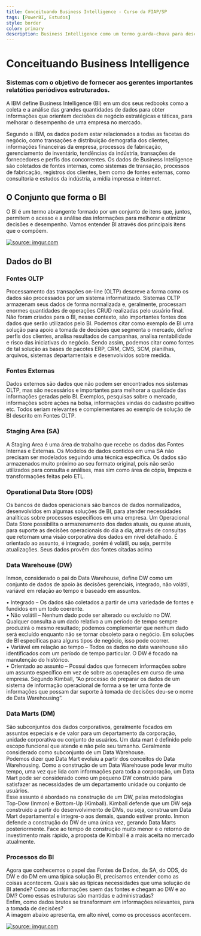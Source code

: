 ```yaml
---
title: Conceituando Business Intelligence - Curso da FIAP/SP
tags: [PowerBI, Estudos]
style: border
color: primary
description: Business Intelligence como um termo guarda-chuva para descrever um conjunto de conceitos e métodos para melhoar a tomada das decisões de negócio, usando sistemas de suporte sabeados em fatos.
---
```


# Conceituando Business Intelligence
### Sistemas com o objetivo de fornecer aos gerentes importantes relatótios periódivos estruturados.


A IBM define Business Intelligence (BI) em um dos seus redbooks como a coleta e a análise das grandes quantidades de dados para obter informações que orientem decisões de negócio estratégicas e táticas, para melhorar o desempenho de
uma empresa no mercado.

Segundo a IBM, os dados podem estar relacionados a todas as facetas do negócio, como transações e distribuição demografia dos clientes, informações financeiras da empresa, processos de fabricação, gerenciamento de inventário, tendências da indústria, transações de fornecedores e perfis dos concorrentes. Os dados de Business Intelligence são coletados de fontes internas, como sistemas de transação, processos de fabricação, registros dos clientes, bem como de fontes
externas, como consultoria e estudos da indústria, a mídia impressa e internet.

## O Conjunto que forma o BI

 O BI é um termo abrangente formado por um conjunto de itens que, juntos, permitem o acesso e a análise das informações para melhorar e otimizar decisões e desempenho.
Vamos entender BI através dos principais itens que o compõem.

<a href="https://imgur.com/zIVXh9W"><img src="https://i.imgur.com/zIVXh9W.png" title="source: imgur.com" /></a>

## Dados do BI 

### Fontes OLTP 
 Processamento das transações on-line (OLTP) descreve a forma como os
dados são processados por um sistema informatizado. Sistemas OLTP armazenam seus dados de forma normalizada e, geralmente, processam enormes quantidades de operações CRUD realizadas pelo usuário final. Não foram criados para o BI, nesse contexto, são importantes fontes dos dados que serão utilizados pelo BI. Podemos citar como exemplo de BI uma solução para apoio a tomada de
decisões que segmenta o mercado, define perfis dos clientes, analisa resultados de campanhas, analisa rentabilidade e risco das iniciativas do negócio. Sendo assim, podemos citar como fontes de tal solução as bases de pacotes ERP, CRM, CMS,
SCM, planilhas, arquivos, sistemas departamentais e desenvolvidos sobre medida.

 ### Fontes Externas

Dados externos são dados que não podem ser encontrados nos sistemas
OLTP, mas são necessários e importantes para melhorar a qualidade das informações geradas pelo BI. Exemplos, pesquisas sobre o mercado, informações sobre ações na bolsa,
informações vindas do cadastro positivo etc. Todos seriam relevantes e
complementares ao exemplo de solução de BI descrito em Fontes OLTP.

### Staging Area (SA)

A Staging Area é uma área de trabalho que recebe os dados das Fontes
Internas e Externas. Os Modelos de dados contidos em uma SA não precisam ser modelados seguindo uma técnica específica. Os dados são armazenados muito próximo ao seu formato original, pois não serão utilizados para consulta e análises,
mas sim como área de cópia, limpeza e transformações feitas pelo ETL.

###  Operational Data Store (ODS)

Os bancos de dados operacionais são bancos de dados normalizados, desenvolvidos em algumas soluções de BI, para atender necessidades analíticas sobre processos específicos em uma empresa. Um Operacional Data Store possibilita o armazenamento dos dados atuais, ou
quase atuais, para suporte as decisões operacionais do dia a dia, através de consultas que retornam uma visão corporativa dos dados em nível detalhado. É orientado ao assunto, é integrado, porém é volátil, ou seja, permite atualizações. Seus dados
provêm das fontes citadas acima


### Data Warehouse (DW)

Inmon, considerado o pai do Data Warehouse, define DW como um conjunto
de dados de apoio às decisões gerenciais, integrado, não volátil, variável em relação ao tempo e baseado em assuntos.

• Integrado – Os dados são coletados a partir de uma variedade de fontes e fundidos em um todo coerente. <br>
• Não volátil – Nenhum dado pode ser alterado ou excluído no DW. Qualquer consulta a um dado relativo a um período de tempo sempre produzirá o mesmo resultado; podemos complementar que nenhum dado será excluído enquanto não se tornar obsoleto para o negócio. Em soluções de BI específicas para alguns tipos de negócio, isso pode ocorrer.<br>
• Variável em relação ao tempo – Todos os dados no data warehouse são identificados com um período de tempo particular. O DW é focado na manutenção do histórico.<br>
• Orientado ao assunto – Possui dados que fornecem informações sobre um assunto específico em vez de sobre as operações em curso de uma empresa. Segundo Kimball, “Ao processo de preparar os dados de um sistema de informação operacional de forma a se ter uma fonte de informações que possam dar suporte à tomada de decisões deu-se o nome de Data Warehousing”.

### Data Marts (DM)

São subconjuntos dos dados corporativos, geralmente focados em assuntos especiais e de valor para um departamento da corporação, unidade corporativa ou conjunto de usuários. Um data mart é definido pelo escopo funcional que atende e não pelo seu tamanho. Geralmente considerado como subconjunto de um Data Warehouse.<br>
Podemos dizer que Data Mart evoluiu a partir dos conceitos do Data Warehousing. 
Como a construção de um Data Warehouse pode levar muito tempo, uma vez que lida com informações para toda a corporação, um Data Mart pode ser considerado como um pequeno DW construído para satisfazer as necessidades de um departamento unidade ou conjunto de usuários.<br>
Esse assunto é abordado na construção de um DW, pelas metodologias Top-Dow (Inmon) e Bottom-Up (Kimball). Kimball defende que um DW seja construído a partir do desenvolvimento de DMs, ou seja, construa um Data Mart departamental e integre-o aos demais, quando estiver pronto.
Inmon defende a construção do DW de uma única vez, gerando Data Marts posteriormente. Face ao tempo de construção muito menor e o retorno de investimento mais rápido, a proposta de Kimball é a mais aceita no mercado atualmente.

### Processos do BI
 Agora que conhecemos o papel das Fontes de Dados, da SA, do ODS, do DW e do DM em uma típica solução BI, precisamos entender como as coisas acontecem. Quais são as típicas necessidades que uma solução de BI atende? Como as informações saem das fontes e chegam ao DW e ao DM? Como essas estruturas são mantidas e administradas?<br>
Enfim, como dados brutos se transformam em informações relevantes, para a
tomada de decisões?<br>
A imagem abaixo apresenta, em alto nível, como os processos acontecem.

<a href="https://imgur.com/Zri8ewg"><img src="https://i.imgur.com/Zri8ewg.png" title="source: imgur.com" /></a>
